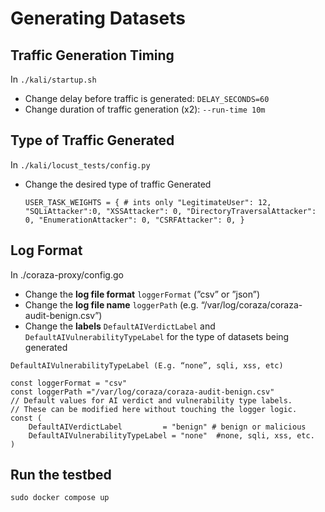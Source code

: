 # Generating Datasets


## Traffic Generation Timing

In `./kali/startup.sh`
- Change delay before traffic is generated: `DELAY_SECONDS=60`
- Change duration of traffic generation (x2):  `--run-time 10m`  

## Type of Traffic Generated

In `./kali/locust_tests/config.py`

- Change the desired type of traffic Generated
   
   `USER_TASK_WEIGHTS = { # ints only
        "LegitimateUser": 12,
        "SQLiAttacker":0,
        "XSSAttacker": 0,
        "DirectoryTraversalAttacker": 0,
        "EnumerationAttacker": 0,
        "CSRFAttacker": 0,
    }`

## Log Format

In ./coraza-proxy/config.go

- Change the **log file format** `loggerFormat` (”csv” or ”json”)
- Change the **log file name** `loggerPath` (e.g. “/var/log/coraza/coraza-audit-benign.csv”)
- Change the **labels** `DefaultAIVerdictLabel` and `DefaultAIVulnerabilityTypeLabel` for the type of datasets being generated

```DefaultAIVerdictLabel (E.g. “benign”, malicious)
DefaultAIVulnerabilityTypeLabel (E.g. “none”, sqli, xss, etc)

const loggerFormat = "csv"
const loggerPath ="/var/log/coraza/coraza-audit-benign.csv"
// Default values for AI verdict and vulnerability type labels.
// These can be modified here without touching the logger logic.
const (
	DefaultAIVerdictLabel         = "benign" # benign or malicious
	DefaultAIVulnerabilityTypeLabel = "none"  #none, sqli, xss, etc.
)
```


## Run the testbed

`sudo docker compose up`